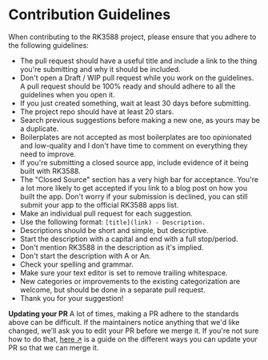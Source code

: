 # Contribution Guidelines

When contributing to the RK3588 project, please ensure that you adhere to the following guidelines:

- The pull request should have a useful title and include a link to the thing you're submitting and why it should be included.
- Don't open a Draft / WIP pull request while you work on the guidelines. A pull request should be 100% ready and should adhere to all the guidelines when you open it.
- If you just created something, wait at least 30 days before submitting.
- The project repo should have at least 20 stars.
- Search previous suggestions before making a new one, as yours may be a duplicate.
- Boilerplates are not accepted as most boilerplates are too opinionated and low-quality and I don't have time to comment on everything they need to improve.
- If you're submitting a closed source app, include evidence of it being built with RK3588.
- The "Closed Source" section has a very high bar for acceptance. You're a lot more likely to get accepted if you link to a blog post on how you built the app. Don't worry if your submission is declined, you can still submit your app to the official RK3588 apps list.
- Make an individual pull request for each suggestion.
- Use the following format: `[title](link) - Description.`
- Descriptions should be short and simple, but descriptive.
- Start the description with a capital and end with a full stop/period.
- Don't mention RK3588 in the description as it's implied.
- Don't start the description with A or An.
- Check your spelling and grammar.
- Make sure your text editor is set to remove trailing whitespace.
- New categories or improvements to the existing categorization are welcome, but should be done in a separate pull request.
- Thank you for your suggestion!

**Updating your PR**
A lot of times, making a PR adhere to the standards above can be difficult. If the maintainers notice anything that we'd like changed, we'll ask you to edit your PR before we merge it. If you're not sure how to do that, [here ↗](https://docs.github.com/en/pull-requests/collaborating-with-pull-requests) is a guide on the different ways you can update your PR so that we can merge it.